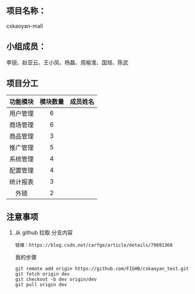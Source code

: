 ## 项目名称：

cskaoyan-mall

## 小组成员：

李锐、赵亚云、王小凤、杨磊、周榆淮、国旭、陈武



## 项目分工

| 功能模块 | 模块数量 | 成员姓名 |
| :------: | :------: | :------: |
| 用户管理 |    6     |          |
| 商场管理 |    6     |          |
| 商品管理 |    3     |          |
| 推广管理 |    5     |          |
| 系统管理 |    4     |          |
| 配置管理 |    4     |          |
| 统计报表 |    3     |          |
|   外链   |    2     |          |

## 注意事项

1. 从 github 拉取 分支内容

    ```
    链接：https://blog.csdn.net/carfge/article/details/79691360
    ```

    

    我的步骤

    ```
    git remote add origin https://github.com/FIGHB/cskaoyan_test.git
    git fetch origin dev
    git checkout -b dev origin/dev
    git pull origin dev
    ```

    
